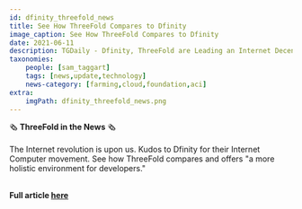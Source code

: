 ```yaml
---
id: dfinity_threefold_news
title: See How ThreeFold Compares to Dfinity
image_caption: See How ThreeFold Compares to Dfinity
date: 2021-06-11
description: TGDaily - Dfinity, ThreeFold are Leading an Internet Decentralization Revolution
taxonomies:
    people: [sam_taggart]
    tags: [news,update,technology]
    news-category: [farming,cloud,foundation,aci]
extra:
    imgPath: dfinity_threefold_news.png
---
```


🗞 **ThreeFold in the News** 🗞
<br/>
<br/>
The Internet revolution is upon us. Kudos to Dfinity for their Internet Computer movement. See how ThreeFold compares and offers "a more holistic environment for developers."
<br/>
<br/>

**Full article [here](https://tgdaily.com/web/6-dfinity-threefold-are-leading-an-internet-decentralization-revolution/)**
